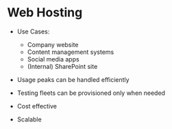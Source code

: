 # Web Hosting
* Use Cases:
  * Company website
  * Content management systems
  * Social media apps
  * (Internal) SharePoint site

* Usage peaks can be handled efficiently
* Testing fleets can be provisioned only when needed
* Cost effective
* Scalable

